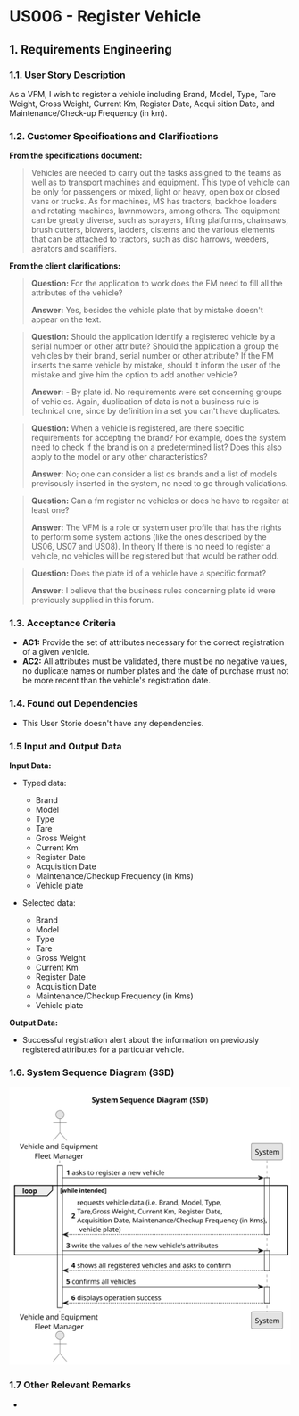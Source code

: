 # US006 - Register Vehicle


## 1. Requirements Engineering

### 1.1. User Story Description

As a VFM, I wish to register a vehicle including Brand, Model,
Type, Tare Weight, Gross Weight, Current Km, Register Date, Acqui
sition Date, and Maintenance/Check-up Frequency (in km).

### 1.2. Customer Specifications and Clarifications 

**From the specifications document:**

> Vehicles are needed to carry out the tasks assigned to the teams as well as to transport
machines and equipment. This type of vehicle can be only for passengers or mixed,
light or heavy, open box or closed vans or trucks. 
> As for machines, MS has tractors, backhoe loaders and rotating machines, lawnmowers, among others. The equipment can be greatly diverse, such as sprayers, lifting
platforms, chainsaws, brush cutters, blowers, ladders, cisterns and the various elements
that can be attached to tractors, such as disc harrows, weeders, aerators and scarifiers.

**From the client clarifications:**

> **Question:** For the application to work does the FM need to fill all the attributes of the vehicle?
>
> **Answer:** Yes, besides the vehicle plate that by mistake doesn't appear on the text.

> **Question:** Should the application identify a registered vehicle by a serial number or other attribute? Should the application a group the vehicles by their brand, serial number or other attribute? If the FM inserts the same vehicle by mistake, should it inform the user of the mistake and give him the option to add another vehicle?
>
> **Answer:** - By plate id. No requirements were set concerning groups of vehicles. Again, duplication of data is not a business rule is technical one, since by definition in a set you can't have duplicates.

> **Question:** When a vehicle is registered, are there specific requirements for accepting the brand? For example, does the system need to check if the brand is on a predetermined list? Does this also apply to the model or any other characteristics?
>
> **Answer:** No; one can consider a list os brands and a list of models previsously inserted in the system, no need to go through validations.

> **Question:** Can a fm register no vehicles or does he have to regsiter at least one?
>
> **Answer:** The VFM is a role or system user profile that has the rights to perform some system actions (like the ones described by the US06, US07 and US08). In theory If there is no need to register a vehicle, no vehicles will be registered but that would be rather odd.

> **Question:** Does the plate id of a vehicle have a specific format?
>
> **Answer:** I believe that the business rules concerning plate id were previously supplied in this forum.

### 1.3. Acceptance Criteria

* **AC1:** Provide the set of attributes necessary for the correct registration of a given vehicle.
* **AC2:** All attributes must be validated, there must be no negative values, no duplicate names or number plates and the date of purchase must not be more recent than the vehicle's registration date.

### 1.4. Found out Dependencies

* This User Storie doesn't have any dependencies.

### 1.5 Input and Output Data

**Input Data:**

* Typed data:
    * Brand
    * Model
    * Type 
    * Tare
    * Gross Weight
    * Current Km
    * Register Date
    * Acquisition Date
    * Maintenance/Checkup Frequency (in Kms)
    * Vehicle plate
	
* Selected data:
  * Brand
  * Model
  * Type
  * Tare
  * Gross Weight
  * Current Km
  * Register Date
  * Acquisition Date
  * Maintenance/Checkup Frequency (in Kms)
  * Vehicle plate

**Output Data:**

* Successful registration alert about the information on previously registered attributes for a particular vehicle.

### 1.6. System Sequence Diagram (SSD)

![System Sequence Diagram - Alternative One](svg/us006-system-sequence-diagram-alternative-one.svg)

### 1.7 Other Relevant Remarks

* 
